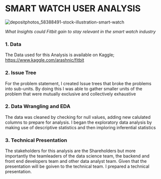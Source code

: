 # **SMART WATCH USER ANALYSIS**



![depositphotos_58388491-stock-illustration-smart-watch](https://user-images.githubusercontent.com/76915162/155658706-334e3f5e-8ac4-44df-8f21-ed10fe27a9b8.jpg)

_What Insights could Fitbit gain to stay relevant in the smart watch industry_

### 1. Data
The Data used for this Analysis is available on Kaggle;
https://www.kaggle.com/arashnic/fitbit

### 2. Issue Tree
For the problem statement, I created Issue trees that broke the problems into sub-units. By doing this I was able to gather smaller units of the problem that were mutually exclusive and collectively exhaustive


### 2. Data Wrangling and EDA
The data was cleaned by checking for null values, adding new calulated columns to prepare for analysis.
I began the exploratory data analysis by making use of descriptive statistics and then imploring inferential statistics


### 3. Technical Presentation
The stakeholders for this analysis are the Shareholders but more importantly the teamleaders of the data science team, the backend and front end developers team and other data
analyst team. Given that the presentation will be goiven to the technical team. I prepared a technical presentation.
